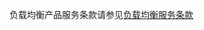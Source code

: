 负载均衡产品服务条款请参见[负载均衡服务条款](https://docs.jdcloud.com/cn/product-service-agreement/load-balancing-service-clause)
